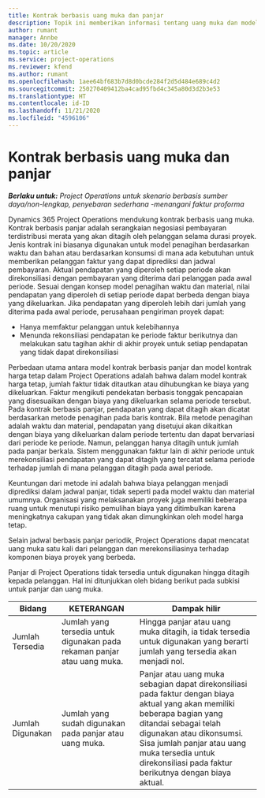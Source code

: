 ```yaml
---
title: Kontrak berbasis uang muka dan panjar
description: Topik ini memberikan informasi tentang uang muka dan model kontrak berbasis panjar dalam Project Operations.
author: rumant
manager: Annbe
ms.date: 10/20/2020
ms.topic: article
ms.service: project-operations
ms.reviewer: kfend
ms.author: rumant
ms.openlocfilehash: 1aee64bf683b7d8d0bcde284f2d5d484e689c4d2
ms.sourcegitcommit: 250270409412ba4cad95fbd4c345a80d3d2b3e53
ms.translationtype: HT
ms.contentlocale: id-ID
ms.lasthandoff: 11/21/2020
ms.locfileid: "4596106"
---
```

# <a name="advances-and-retainer-based-contracts"></a>Kontrak berbasis uang muka dan panjar


_**Berlaku untuk:** Project Operations untuk skenario berbasis sumber daya/non-lengkap, penyebaran sederhana -menangani faktur proforma_

Dynamics 365 Project Operations mendukung kontrak berbasis uang muka. Kontrak berbasis panjar adalah serangkaian negosiasi pembayaran terdistribusi merata yang akan ditagih oleh pelanggan selama durasi proyek. Jenis kontrak ini biasanya digunakan untuk model penagihan berdasarkan waktu dan bahan atau berdasarkan konsumsi di mana ada kebutuhan untuk memberikan pelanggan faktur yang dapat diprediksi dan jadwal pembayaran. Aktual pendapatan yang diperoleh setiap periode akan direkonsiliasi dengan pembayaran yang diterima dari pelanggan pada awal periode. Sesuai dengan konsep model penagihan waktu dan material, nilai pendapatan yang diperoleh di setiap periode dapat berbeda dengan biaya yang dikeluarkan. Jika pendapatan yang diperoleh lebih dari jumlah yang diterima pada awal periode, perusahaan pengiriman proyek dapat:

- Hanya memfaktur pelanggan untuk kelebihannya 
- Menunda rekonsiliasi pendapatan ke periode faktur berikutnya dan melakukan satu tagihan akhir di akhir proyek untuk setiap pendapatan yang tidak dapat direkonsiliasi

Perbedaan utama antara model kontrak berbasis panjar dan model kontrak harga tetap dalam Project Operations adalah bahwa dalam model kontrak harga tetap, jumlah faktur tidak ditautkan atau dihubungkan ke biaya yang dikeluarkan. Faktur mengikuti pendekatan berbasis tonggak pencapaian yang disesuaikan dengan biaya yang dikeluarkan selama periode tersebut. Pada kontrak berbasis panjar, pendapatan yang dapat ditagih akan dicatat berdasarkan metode penagihan pada baris kontrak. Bila metode penagihan adalah waktu dan material, pendapatan yang disetujui akan dikaitkan dengan biaya yang dikeluarkan dalam periode tertentu dan dapat bervariasi dari periode ke periode. Namun, pelanggan hanya ditagih untuk jumlah pada panjar berkala. Sistem menggunakan faktur lain di akhir periode untuk merekonsiliasi pendapatan yang dapat ditagih yang tercatat selama periode terhadap jumlah di mana pelanggan ditagih pada awal periode.

Keuntungan dari metode ini adalah bahwa biaya pelanggan menjadi diprediksi dalam jadwal panjar, tidak seperti pada model waktu dan material umumnya. Organisasi yang melaksanakan proyek juga memiliki beberapa ruang untuk menutupi risiko pemulihan biaya yang ditimbulkan karena meningkatnya cakupan yang tidak akan dimungkinkan oleh model harga tetap.

Selain jadwal berbasis panjar periodik, Project Operations dapat mencatat uang muka satu kali dari pelanggan dan merekonsiliasinya terhadap komponen biaya proyek yang berbeda.

Panjar di Project Operations tidak tersedia untuk digunakan hingga ditagih kepada pelanggan. Hal ini ditunjukkan oleh bidang berikut pada subkisi untuk panjar dan uang muka.

| Bidang | KETERANGAN | Dampak hilir |
| --- | --- | --- |
| Jumlah Tersedia | Jumlah yang tersedia untuk digunakan pada rekaman panjar atau uang muka. | Hingga panjar atau uang muka ditagih, ia tidak tersedia untuk digunakan yang berarti jumlah yang tersedia akan menjadi nol. |
| Jumlah Digunakan | Jumlah yang sudah digunakan pada panjar atau uang muka. | Panjar atau uang muka sebagian dapat direkonsiliasi pada faktur dengan biaya aktual yang akan memiliki beberapa bagian yang ditandai sebagai telah digunakan atau dikonsumsi. Sisa jumlah panjar atau uang muka tersedia untuk direkonsiliasi pada faktur berikutnya dengan biaya aktual. |
